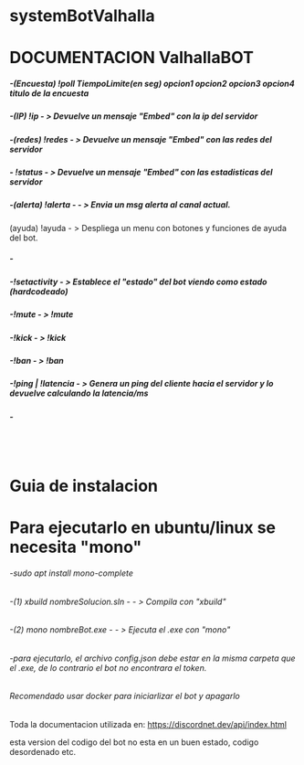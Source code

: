 # systemBotValhalla

<h1>DOCUMENTACION ValhallaBOT</h1>
<p>
<h5>
-(Encuesta)
!poll TiempoLimite(en seg) opcion1 opcion2 opcion3 opcion4 titulo de la encuesta
</h5>
<h5>
-(IP)
!ip - > Devuelve un mensaje "Embed" con la ip del servidor</h5>
<h5>
-(redes)
!redes - > Devuelve un mensaje "Embed" con las redes del servidor
</h5>
<h5>
-
!status - > Devuelve un mensaje "Embed" con las estadisticas del servidor
</h5>
<h5>
-(alerta)
!alerta <Mensaje>  - - > Envia un msg alerta al canal actual.
</h5>
(ayuda)
!ayuda - > Despliega un menu con botones y funciones de ayuda del bot.
</h5>
</p>
<h5>
-
</h5>

<h5>
-!setactivity - > Establece el "estado" del bot viendo como estado (hardcodeado)
</h5>

<h5>
-!mute - > !mute <nick> <duracionEnSegundos>
</h5>

<h5>
-!kick - > !kick <nick> <razon>
</h5>

<h5>
-!ban - > !ban <nick> <razon>
</h5>

<h5>
-!ping | !latencia - > Genera un ping del cliente hacia el servidor y lo devuelve calculando la latencia/ms
</h5>

<h5>
-
</h5>
<br> </br>
<h1>Guia de instalacion</h1>

<h1>Para ejecutarlo en ubuntu/linux se necesita "mono"</h1>
<h6>-sudo apt install mono-complete</h6>
<h6>-(1) xbuild nombreSolucion.sln  -  - >  Compila con "xbuild"</h6>
<h6>-(2) mono nombreBot.exe -  - > Ejecuta el .exe con "mono"</h6>
<h6>-para ejecutarlo, el archivo config.json debe estar en la misma carpeta que el .exe, de lo contrario el bot no encontrara el token.</h6>
  <h6>Recomendado usar docker para iniciarlizar el bot y apagarlo</h6>
  
  
  <h7>Toda la documentacion utilizada en: https://discordnet.dev/api/index.html </h7>
  
  
  <h8>esta version del codigo del bot no esta en un buen estado, codigo desordenado etc. </h8>

